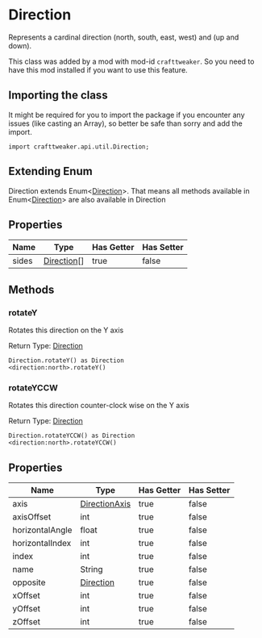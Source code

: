 # Direction

Represents a cardinal direction (north, south, east, west) and (up and down).

This class was added by a mod with mod-id `crafttweaker`. So you need to have this mod installed if you want to use this feature.

## Importing the class

It might be required for you to import the package if you encounter any issues (like casting an Array), so better be safe than sorry and add the import.
```zenscript
import crafttweaker.api.util.Direction;
```


## Extending Enum<Direction>

Direction extends Enum&lt;[Direction](/vanilla/api/util/Direction)&gt;. That means all methods available in Enum&lt;[Direction](/vanilla/api/util/Direction)&gt; are also available in Direction

## Properties

| Name | Type | Has Getter | Has Setter |
|------|------|------------|------------|
| sides | [Direction](/vanilla/api/util/Direction)[] | true | false |
## Methods

### rotateY

Rotates this direction on the Y axis

Return Type: [Direction](/vanilla/api/util/Direction)

```zenscript
Direction.rotateY() as Direction
<direction:north>.rotateY()
```
### rotateYCCW

Rotates this direction counter-clock wise on the Y axis

Return Type: [Direction](/vanilla/api/util/Direction)

```zenscript
Direction.rotateYCCW() as Direction
<direction:north>.rotateYCCW()
```

## Properties

| Name | Type | Has Getter | Has Setter |
|------|------|------------|------------|
| axis | [DirectionAxis](/vanilla/api/util/DirectionAxis) | true | false |
| axisOffset | int | true | false |
| horizontalAngle | float | true | false |
| horizontalIndex | int | true | false |
| index | int | true | false |
| name | String | true | false |
| opposite | [Direction](/vanilla/api/util/Direction) | true | false |
| xOffset | int | true | false |
| yOffset | int | true | false |
| zOffset | int | true | false |

